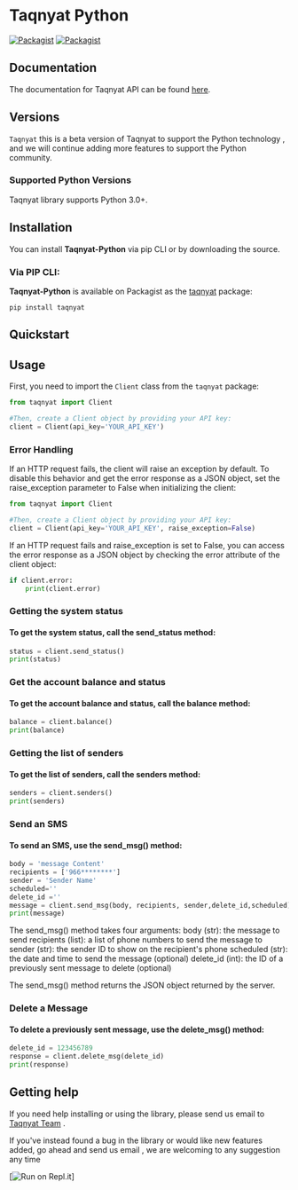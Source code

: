 # Taqnyat Python

[![Packagist](https://img.shields.io/badge/Python-v1.0.0-blue)](https://pypi.org/project/Taqnyat/)
[![Packagist](https://img.shields.io/badge/Download-12.4KB-Green)](https://pypi.org/project/Taqnyat/)

## Documentation

The documentation for Taqnyat API can be found [here][apidocs].

## Versions

`Taqnyat` this is a beta version of Taqnyat to support the Python technology , and we will continue adding more features to support the Python community.
### Supported Python Versions

Taqnyat library supports Python 3.0+.

## Installation

You can install **Taqnyat-Python** via pip CLI or by downloading the source.

### Via PIP CLI:

**Taqnyat-Python** is available on Packagist as the
[taqnyat]([![Packagist](https://img.shields.io/badge/repl-White)](https://pypi.org/project/Taqnyat/)
) package:

```
pip install taqnyat
```

## Quickstart
## Usage

First, you need to import the `Client` class from the `taqnyat` package:

```python
from taqnyat import Client

#Then, create a Client object by providing your API key:
client = Client(api_key='YOUR_API_KEY')

```

### Error Handling
If an HTTP request fails, the client will raise an exception by default. To disable this behavior and get the error response as a JSON object, set the raise_exception parameter to False when initializing the client:
```python
from taqnyat import Client

#Then, create a Client object by providing your API key:
client = Client(api_key='YOUR_API_KEY', raise_exception=False)

```
If an HTTP request fails and raise_exception is set to False, you can access the error response as a JSON object by checking the error attribute of the client object:

```python
if client.error:
    print(client.error)
```

### Getting the system status
#### To get the system status, call the send_status method:
```Python
status = client.send_status()
print(status)

```

### Get the account balance and status
#### To get the account balance and status, call the balance method:
```Python
balance = client.balance()
print(balance)

```

### Getting the list of senders
#### To get the list of senders, call the senders method:
```Python
senders = client.senders()
print(senders)

```

### Send an SMS
#### To send an SMS, use the send_msg() method:
```Python
body = 'message Content'
recipients = ['966********']
sender = 'Sender Name'
scheduled=''
delete_id =''
message = client.send_msg(body, recipients, sender,delete_id,scheduled)
print(message)

```
The send_msg() method takes four arguments:
    body (str): the message to send
    recipients (list): a list of phone numbers to send the message to
    sender (str): the sender ID to show on the recipient's phone
    scheduled (str): the date and time to send the message (optional)
    delete_id (int): the ID of a previously sent message to delete (optional)

The send_msg() method returns the JSON object returned by the server.

### Delete a Message
#### To delete a previously sent message, use the delete_msg() method:
```Python
delete_id = 123456789
response = client.delete_msg(delete_id)
print(response)

```


## Getting help

If you need help installing or using the library, please send us email to [Taqnyat Team](mailto:dev@taqnyat.sa) .

If you've instead found a bug in the library or would like new features added, go ahead and send us email , we are welcoming to any suggestion any time

[apidocs]: http://taqnyat.sa/documentation
[libdocs]: https://github.com/taqnyat/python/README.md

[![Run on Repl.it](https://repl.it/badge/github/taqnyat/python)]

